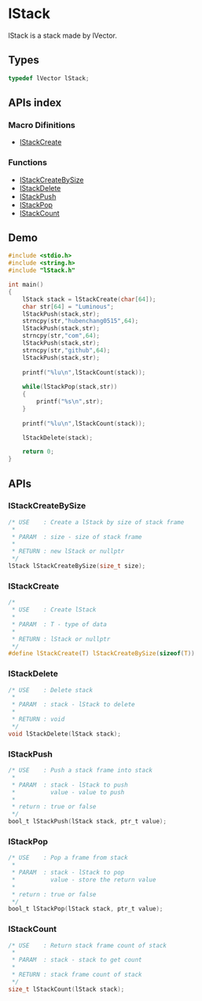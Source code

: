 # lStack
lStack is a stack made by lVector.

## Types
```C
typedef lVector lStack;
```

## APIs index

### Macro Difinitions
* [lStackCreate](#lstackcreate)

### Functions
* [lStackCreateBySize](#lstackcreatebysize)
* [lStackDelete](#lstackdelete)
* [lStackPush](#lstackpush)
* [lStackPop](#lstackpop)
* [lStackCount](#lstackcount)

## Demo
```C
#include <stdio.h>
#include <string.h>
#include "lStack.h"

int main()
{
	lStack stack = lStackCreate(char[64]);
	char str[64] = "Luminous";
	lStackPush(stack,str);
	strncpy(str,"hubenchang0515",64);
	lStackPush(stack,str);
	strncpy(str,"com",64);
	lStackPush(stack,str);
	strncpy(str,"github",64);
	lStackPush(stack,str);
	
	printf("%lu\n",lStackCount(stack));
	
	while(lStackPop(stack,str))
	{
		printf("%s\n",str);
	}
	
	printf("%lu\n",lStackCount(stack));

    lStackDelete(stack);

    return 0;
}
```

## APIs

### lStackCreateBySize
```C
/* USE    : Create a lStack by size of stack frame
 *
 * PARAM  : size - size of stack frame
 *
 * RETURN : new lStack or nullptr
 */
lStack lStackCreateBySize(size_t size);
```

### lStackCreate
```C
/*
 * USE    : Create lStack
 *
 * PARAM  : T - type of data
 *
 * RETURN : lStack or nullptr
 */
#define lStackCreate(T) lStackCreateBySize(sizeof(T))
```

### lStackDelete
```C
/* USE    : Delete stack
 *
 * PARAM  : stack - lStack to delete
 *
 * RETURN : void
 */
void lStackDelete(lStack stack);
```

### lStackPush
```C
/* USE    : Push a stack frame into stack
 *
 * PARAM  : stack - lStack to push
 *          value - value to push
 *
 * return : true or false
 */
bool_t lStackPush(lStack stack, ptr_t value);
```

### lStackPop
```C
/* USE    : Pop a frame from stack
 *
 * PARAM  : stack - lStack to pop
 *          value - store the return value
 *
 * return : true or false
 */
bool_t lStackPop(lStack stack, ptr_t value);
```

### lStackCount
```C
/* USE    : Return stack frame count of stack
 *
 * PARAM  : stack - stack to get count
 *
 * RETURN : stack frame count of stack
 */
size_t lStackCount(lStack stack);
```